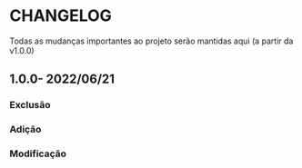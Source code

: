 # CHANGELOG
Todas as mudanças importantes ao projeto serão mantidas aqui (a partir da v1.0.0)

## 1.0.0- 2022/06/21

### Exclusão

### Adição

### Modificação

